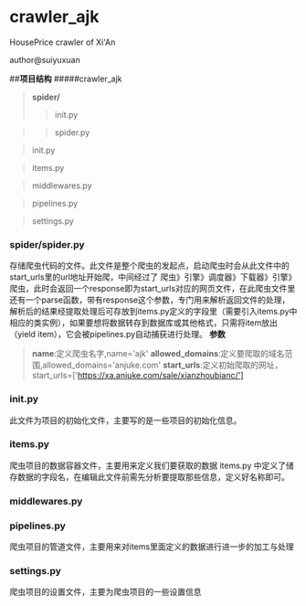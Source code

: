 # crawler_ajk
HousePrice crawler of Xi'An

author@suiyuxuan

##**项目结构**
#####crawler_ajk
>**spider/**
>>init.py

>>spider.py


>init.py

>items.py

>middlewares.py

>pipelines.py

>settings.py

### spider/spider.py
存储爬虫代码的文件。此文件是整个爬虫的发起点，启动爬虫时会从此文件中的start_urls里的url地址开始爬，中间经过了 爬虫》引擎》调度器》下载器》引擎》爬虫，此时会返回一个response即为start_urls对应的网页文件，在此爬虫文件里还有一个parse函数，带有response这个参数，专门用来解析返回文件的处理，解析后的结果经提取处理后可存放到items.py定义的字段里（需要引入items.py中相应的类实例），如果要想将数据转存到数据库或其他格式，只需将item放出 （yield item），它会被pipelines.py自动捕获进行处理。
**参数**
>**name**:定义爬虫名字,name='ajk'
>**allowed_domains**:定义要爬取的域名范围,allowed_domains='anjuke.com'
>**start_urls**:定义初始爬取的网址，start_urls=['https://xa.anjuke.com/sale/xianzhoubianc/']

### __init__.py
此文件为项目的初始化文件，主要写的是一些项目的初始化信息。

### items.py
爬虫项目的数据容器文件，主要用来定义我们要获取的数据
items.py 中定义了储存数据的字段名，在编辑此文件前需先分析要提取那些信息，定义好名称即可。

### middlewares.py


### pipelines.py
爬虫项目的管道文件，主要用来对items里面定义的数据进行进一步的加工与处理

### settings.py
爬虫项目的设置文件，主要为爬虫项目的一些设置信息
